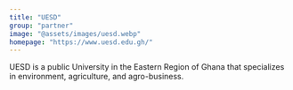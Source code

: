 ```yaml
---
title: "UESD"
group: "partner"
image: "@assets/images/uesd.webp"
homepage: "https://www.uesd.edu.gh/"
---
```


UESD is a public University in the Eastern Region of Ghana that specializes in environment, agriculture, and agro-business.
